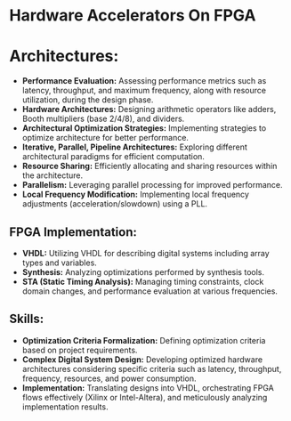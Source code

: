 # Hardware Accelerators On FPGA

# Architectures:

- **Performance Evaluation:** Assessing performance metrics such as latency, throughput, and maximum frequency, along with resource utilization, during the design phase.
- **Hardware Architectures:** Designing arithmetic operators like adders, Booth multipliers (base 2/4/8), and dividers.
- **Architectural Optimization Strategies:** Implementing strategies to optimize architecture for better performance.
- **Iterative, Parallel, Pipeline Architectures:** Exploring different architectural paradigms for efficient computation.
- **Resource Sharing:** Efficiently allocating and sharing resources within the architecture.
- **Parallelism:** Leveraging parallel processing for improved performance.
- **Local Frequency Modification:** Implementing local frequency adjustments (acceleration/slowdown) using a PLL.
  
## FPGA Implementation:

- **VHDL:** Utilizing VHDL for describing digital systems including array types and variables.
- **Synthesis:** Analyzing optimizations performed by synthesis tools.
- **STA (Static Timing Analysis):** Managing timing constraints, clock domain changes, and performance evaluation at various frequencies.
  
## Skills:

- **Optimization Criteria Formalization:** Defining optimization criteria based on project requirements.
- **Complex Digital System Design:** Developing optimized hardware architectures considering specific criteria such as latency, throughput, frequency, resources, and power consumption.
- **Implementation:** Translating designs into VHDL, orchestrating FPGA flows effectively (Xilinx or Intel-Altera), and meticulously analyzing implementation results.
  

